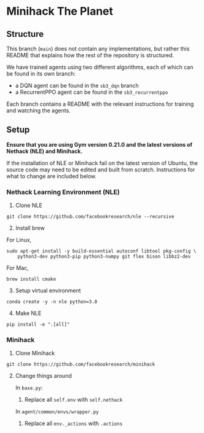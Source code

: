# Minihack The Planet

## Structure

This branch (`main`) does not contain any implementations, but rather this README that explains how the rest of the repository is structured.

We have trained agents using two different algorithms, each of which can be found in its own branch:

- a DQN agent can be found in the `sb3_dqn` branch
- a RecurrentPPO agent can be found in the `sb3_recurrentppo`

Each branch contains a README with the relevant instructions for training and watching the agents.

## Setup

**Ensure that you are using Gym version 0.21.0 and the latest versions of Nethack (NLE) and Minihack.**

If the installation of NLE or Minihack fail on the latest version of Ubuntu, the source code may need to be edited and built from scratch. Instructions for what to change are included below.

### Nethack Learning Environment (NLE)

1. Clone NLE

```
git clone https://github.com/facebookresearch/nle --recursive
```

2. Install brew

For Linux,

```
sudo apt-get install -y build-essential autoconf libtool pkg-config \
    python3-dev python3-pip python3-numpy git flex bison libbz2-dev
```

For Mac,

```
brew install cmake
```

3. Setup virtual environment

```
conda create -y -n nle python=3.8
```

4. Make NLE

```
pip install -e ".[all]"
```

### Minihack

1. Clone Minihack

```
git clone https://github.com/facebookresearch/minihack
```

2. Change things around

   In `base.py`:

   1. Replace all `self.env` with `self.nethack`

   In `agent/common/envs/wrapper.py`

   1. Replace all `env._actions` with `.actions`

